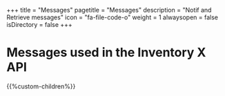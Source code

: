+++
title = "Messages"
pagetitle = "Messages"
description = "Notif and Retrieve messages"
icon = "fa-file-code-o" 
weight = 1
alwaysopen = false
isDirectory = false
+++

# Messages used in the Inventory X API

{{%custom-children%}}